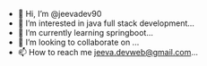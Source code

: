 - 👋 Hi, I’m @jeevadev90
- 👀 I’m interested in java full stack development...
- 🌱 I’m currently learning springboot...
- 💞️ I’m looking to collaborate on ...
- 📫 How to reach me jeeva.devweb@gmail.com...

<!---
jeevadev90/jeevadev90 is a ✨ special ✨ repository because its `README.md` (this file) appears on your GitHub profile.
You can click the Preview link to take a look at your changes.
--->
